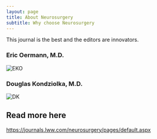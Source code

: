 ```yaml
---
layout: page
title: About Neurosurgery
subtitle: Why choose Neurosurgery
---
```


This journal is the best and the editors are innovators.

### Eric Oermann, M.D.
![EKO](https://pbs.twimg.com/profile_images/1277781221519626240/-_4sMFfJ.jpg)

### Douglas Kondziolka, M.D.
![DK](https://doximity-res.cloudinary.com/images/f_auto,q_auto,t_public_profile_photo_320x320/ednjdlojyojjy5qlqejy/douglas-kondziolka-md-new-york-ny.jpg)

## Read more here
https://journals.lww.com/neurosurgery/pages/default.aspx